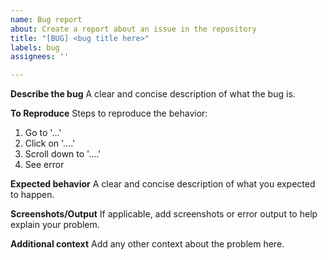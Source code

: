 ```yaml
---
name: Bug report
about: Create a report about an issue in the repository
title: "[BUG] <bug title here>"
labels: bug
assignees: ''

---
```


**Describe the bug**
A clear and concise description of what the bug is.

**To Reproduce**
Steps to reproduce the behavior:
1. Go to '...'
2. Click on '....'
3. Scroll down to '....'
4. See error

**Expected behavior**
A clear and concise description of what you expected to happen.

**Screenshots/Output**
If applicable, add screenshots or error output to help explain your problem.

**Additional context**
Add any other context about the problem here.
